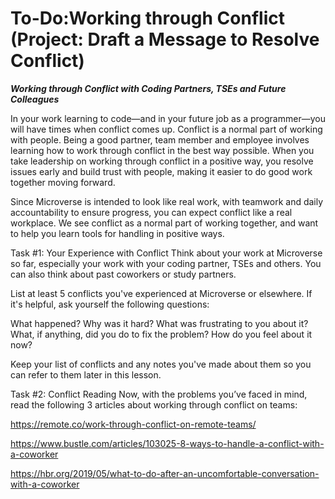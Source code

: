

# To-Do:Working through Conflict (Project: Draft a Message to Resolve Conflict)

***Working through Conflict with Coding Partners, TSEs and Future Colleagues***

In your work learning to code—and in your future job as a programmer—you will have times when conflict comes up. Conflict is a normal part of working with people. Being a good partner, team member and employee involves learning how to work through conflict in the best way possible. When you take leadership on working through conflict in a positive way, you resolve issues early and build trust with people, making it easier to do good work together moving forward.



Since Microverse is intended to look like real work, with teamwork and daily accountability to ensure progress, you can expect conflict like a real workplace. We see conflict as a normal part of working together, and want to help you learn tools for handling in positive ways.



Task #1: Your Experience with Conflict
Think about your work at Microverse so far, especially your work with your coding partner, TSEs and others. You can also think about past coworkers or study partners. 



List at least 5 conflicts you've experienced at Microverse or elsewhere. If it's helpful, ask yourself the following questions:



What happened?
Why was it hard? What was frustrating to you about it?
What, if anything, did you do to fix the problem?
How do you feel about it now?


Keep your list of conflicts and any notes you've made about them so you can refer to them later in this lesson.


Task #2: Conflict Reading
Now, with the problems you’ve faced in mind, read the following 3 articles about working through conflict on teams:

https://remote.co/work-through-conflict-on-remote-teams/

https://www.bustle.com/articles/103025-8-ways-to-handle-a-conflict-with-a-coworker

https://hbr.org/2019/05/what-to-do-after-an-uncomfortable-conversation-with-a-coworker

